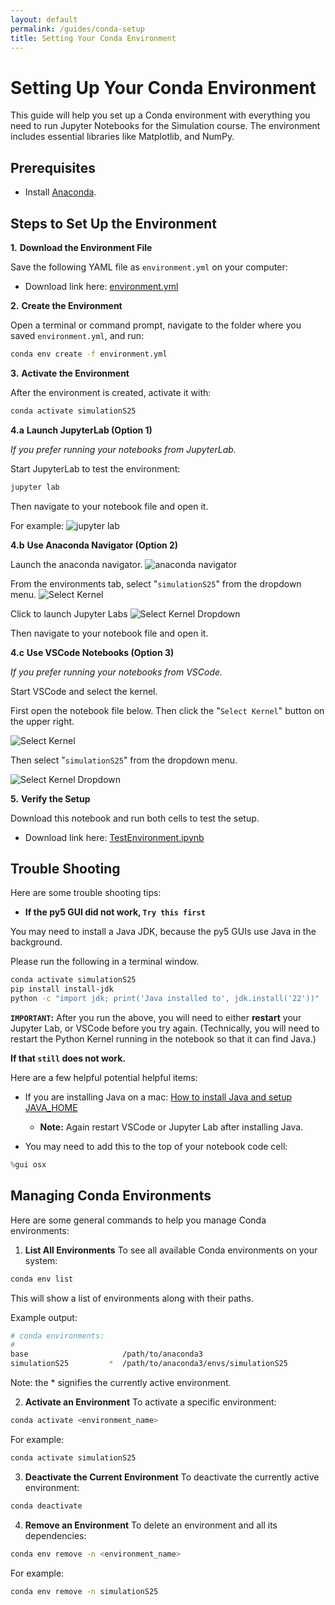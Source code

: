 ```yaml
---
layout: default
permalink: /guides/conda-setup
title: Setting Your Conda Environment
---
```


# Setting Up Your Conda Environment

This guide will help you set up a Conda environment with everything you need to run Jupyter Notebooks for the Simulation course. The environment includes essential libraries like Matplotlib, and NumPy.

## Prerequisites

* Install [Anaconda](https://www.anaconda.com/download).
 
 
## Steps to Set Up the Environment

**1.** **Download the Environment File**

Save the following YAML file as `environment.yml` on your computer:

   * Download link here: [environment.yml](https://raw.githubusercontent.com/cmsc326-s25/cmsc326-s25.github.io/refs/heads/main/files/install/environment.yml)

**2.** **Create the Environment**

Open a terminal or command prompt, navigate to the folder where you saved `environment.yml`, and run:

```bash
conda env create -f environment.yml
```

**3.** **Activate the Environment**

After the environment is created, activate it with:

```bash
conda activate simulationS25
```

**4.a** **Launch JupyterLab (Option 1)**

_If you prefer running your notebooks from JupyterLab._ 

Start JupyterLab to test the environment:

```bash
jupyter lab
```
Then navigate to your notebook file and open it.

For example:
![jupyter lab](../images/jupyter-lab.png)

**4.b** **Use Anaconda Navigator (Option 2)**

Launch the anaconda navigator.
![anaconda navigator](../images/anaconda-navigator-app.png)

From the environments tab, select "`simulationS25`" from the dropdown menu.
![Select Kernel](../images/anaconda-navigator-env.png)

Click to launch Jupyter Labs
![Select Kernel Dropdown](../images/VSCodeNotebook2.png)

Then navigate to your notebook file and open it.

**4.c** **Use VSCode Notebooks (Option 3)**

_If you prefer running your notebooks from VSCode._ 

Start VSCode and select the kernel.

First open the notebook file below. Then click the "`Select Kernel`" button on the upper right.

![Select Kernel](../images/VSCodeNotebook1.png)

Then select "`simulationS25`" from the dropdown menu.

![Select Kernel Dropdown](../images/VSCodeNotebook2.png)


**5.** **Verify the Setup**

Download this notebook and run both cells to test the setup.

   * Download link here: [TestEnvironment.ipynb](https://raw.githubusercontent.com/cmsc326-s25/cmsc326-s25.github.io/refs/heads/main/files/test/TestEnvironment.ipynb)



## Trouble Shooting

Here are some trouble shooting tips:

* **If the py5 GUI did not work, `Try this first`**

You may need to install a Java JDK, because the py5 GUIs use Java in the background.

Please run the following in a terminal window. 

```bash
conda activate simulationS25
pip install install-jdk
python -c "import jdk; print('Java installed to', jdk.install('22'))"
```

**`IMPORTANT`:** After you run the above, you will need to either **restart** your Jupyter Lab, or VSCode before you try again. (Technically, you will need to restart the Python Kernel running in the notebook so that it can find Java.)


**If that `still` does not work.** 

Here are a few helpful potential helpful items:

* If you are installing Java on a mac:
[How to install Java and setup JAVA_HOME](https://medium.com/@aniketvishal/how-to-install-java-and-setup-java-home-path-in-macos-apple-silicon-m1-m2-2edf185b992c)
   * **Note:** Again restart VSCode or Jupyter Lab after installing Java.


* You may need to add this to the top of your notebook code cell:
```python
%gui osx
```

 


## Managing Conda Environments

Here are some general commands to help you manage Conda environments:

1. **List All Environments**
To see all available Conda environments on your system:
```bash
conda env list
```
This will show a list of environments along with their paths.

Example output:

```bash
# conda environments:
#
base                     /path/to/anaconda3
simulationS25         *  /path/to/anaconda3/envs/simulationS25
```

Note: the * signifies the currently active environment.


2. **Activate an Environment**
To activate a specific environment:
```bash
conda activate <environment_name>
```
For example:
```bash
conda activate simulationS25
```

3. **Deactivate the Current Environment**
To deactivate the currently active environment:
```bash
conda deactivate
```

4. **Remove an Environment**
To delete an environment and all its dependencies:
```bash
conda env remove -n <environment_name>
```
For example:
```bash
conda env remove -n simulationS25
```


